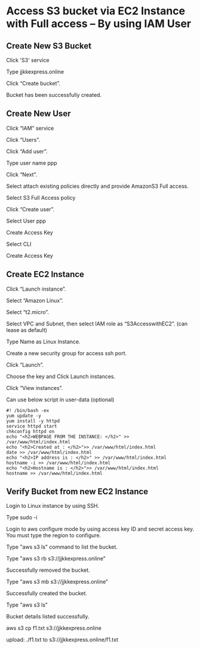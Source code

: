 # Access S3 bucket via EC2 Instance with Full access – By using IAM User

## Create New S3 Bucket

Click 'S3' service

Type jjkkexpress.online

Click “Create bucket”.

Bucket has been successfully created.


## Create New User

Click “IAM” service

Click “Users”.

Click “Add user”.

Type user name ppp

Click “Next”.

Select attach existing policies directly and provide AmazonS3 Full access.

Select S3 Full Access policy

Click “Create user”.

Select User ppp

Create Access Key

Select CLI 

Create Access Key


## Create EC2 Instance

Click “Launch instance”.

Select “Amazon Linux”.

Select “t2.micro”.

Select VPC and Subnet, then select IAM role as “S3AccesswithEC2”. (can lease as default)

Type Name as Linux Instance.

Create a new security group for access ssh port.

Click “Launch”.

Choose the key and Click Launch instances.

Click “View instances”.

Can use below script in user-data (optional)

```
#! /bin/bash -ex
yum update -y
yum install -y httpd
service httpd start
chkconfig httpd on
echo "<h2>WEBPAGE FROM THE INSTANCE: </h2>" >> /var/www/html/index.html
echo "<h2>Created at : </h2>">> /var/www/html/index.html
date >> /var/www/html/index.html
echo "<h2>IP address is : </h2>" >> /var/www/html/index.html
hostname -i >> /var/www/html/index.html
echo "<h2>Hostname is : </h2>">> /var/www/html/index.html
hostname >> /var/www/html/index.html
```

## Verify Bucket from new EC2 Instance

Login to Linux instance by using SSH.

Type sudo -i

Login to aws configure mode by using access key ID and secret access key.  You must type the region to configure.

Type "aws s3 ls" command to list the bucket.

Type "aws s3 rb s3://jjkkexpress.online"

Successfully removed the bucket.

Type "aws s3 mb s3://jjkkexpress.online"

Successfully created the bucket.

Type "aws s3 ls"

Bucket details listed successfully.

aws s3 cp f1.txt s3://jjkkexpress.online

upload: ./f1.txt to s3://jjkkexpress.online/f1.txt

